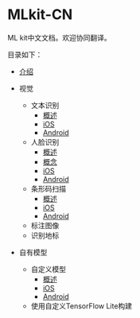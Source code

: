 # MLkit-CN

ML kit中文文档。欢迎协同翻译。

目录如下：

- [介绍](https://github.com/Quorafind/MLkit-CN/blob/master/ML%20kit%20for%20Firebase.md)
- 视觉
  - 文本识别
    - [概述](https://github.com/Quorafind/MLkit-CN/blob/master/Recognize%20text/Introduction.md)
    - [iOS](https://github.com/Quorafind/MLkit-CN/blob/master/Recognize%20text/Recognize%20Text%20in%20Images%20with%20ML%20Kit%20on%20iOS.md)
    - [Android](https://github.com/Quorafind/MLkit-CN/blob/master/Recognize%20text/Recognize%20Text%20in%20Images%20with%20ML%20Kit%20on%20Android.md)
  - 人脸识别
    - [概述](https://github.com/Quorafind/MLkit-CN/blob/master/Detect%20faces/Introduction.md)
    - [概念](https://github.com/Quorafind/MLkit-CN/blob/master/Detect%20faces/Concepts.md)
    - [iOS](https://github.com/Quorafind/MLkit-CN/blob/master/Detect%20faces/Detect%20Faces%20with%20ML%20Kit%20on%20iOS.md)
    - [Android](https://github.com/Quorafind/MLkit-CN/blob/master/Detect%20faces/Detect%20Faces%20with%20ML%20Kit%20on%20Android.md)
  - 条形码扫描
    - [概述](https://github.com/Quorafind/MLkit-CN/blob/master/Scan%20barcodes/Introduction.md)
    - [iOS](https://github.com/Quorafind/MLkit-CN/blob/master/Scan%20barcodes/Scan%20Barcodes%20with%20ML%20Kit%20on%20iOS.md)
    - [Android](https://github.com/Quorafind/MLkit-CN/blob/master/Scan%20barcodes/Scan%20Barcodes%20with%20ML%20Kit%20on%20Android.md)
  - 标注图像
  - 识别地标

- 自有模型
  - 自定义模型
    - [概述](https://github.com/Quorafind/MLkit-CN/blob/master/Use%20a%20custom%20model/Custom%20Models.md)
    - [iOS](https://github.com/Quorafind/MLkit-CN/blob/master/Use%20a%20custom%20model/Use%20a%20TensorFlow%20Lite%20model%20for%20inference%20with%20ML%20Kit%20on%20iOS.md)
    - [Android](https://github.com/Quorafind/MLkit-CN/blob/master/Use%20a%20custom%20model/Use%20a%20TensorFlow%20Lite%20model%20for%20inference%20with%20ML%20Kit%20on%20Android.md)
  - 使用自定义TensorFlow Lite构建